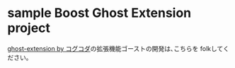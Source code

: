 # sample Boost Ghost Extension project

[ghost-extension by コグコダ](https://github.com/Hack-U-KogCoder/ghost-extension-store)の拡張機能ゴーストの開発は､こちらを folkしてください｡